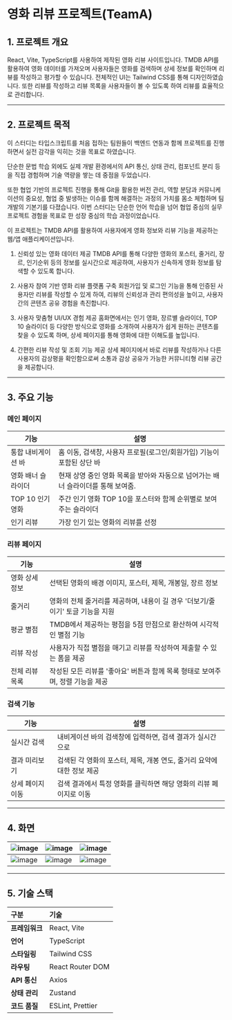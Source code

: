 # 영화 리뷰 프로젝트(TeamA)

## 1. 프로젝트 개요 

React, Vite, TypeScript를 사용하여 제작된 영화 리뷰 사이트입니다. 
TMDB API를 활용하여 영화 데이터를 가져오며 사용자들은 영화를 검색하며 상세 정보를 확인하며 리뷰를 작성하고 평가할 수 있습니다.
전체적인 UI는 Tailwind CSS를 통해 디자인하였습니다. 또한 리뷰를 작성하고 리뷰 목록을 사용자들이 볼 수 있도록 하여 리뷰를 효율적으로 관리합니다.

---

## 2. 프로젝트 목적

이 스터디는 타입스크립트를 처음 접하는 팀원들이 백엔드 연동과 함께 프로젝트를 진행하면서 실전 감각을 익히는 것을 목표로 하였습니다.

단순한 문법 학습 외에도 실제 개발 환경에서의 API 통신, 상태 관리, 컴포넌트 분리 등을 직접 경험하며 기술 역량을 쌓는 데 중점을 두었습니다.

또한 협업 기반의 프로젝트 진행을 통해 Git을 활용한 버전 관리, 역할 분담과 커뮤니케이션의 중요성, 협업 중 발생하는 이슈를 함께 해결하는 과정의 가치를 몸소 체험하며 팀 개발의 기본기를 다졌습니다.
이번 스터디는 단순한 언어 학습을 넘어 협업 중심의 실무 프로젝트 경험을 목표로 한 성장 중심의 학습 과정이었습니다.

이 프로젝트는 TMDB API를 활용하여 사용자에게 영화 정보와 리뷰 기능을 제공하는 웹/앱 애플리케이션입니다.
1. 신뢰성 있는 영화 데이터 제공
  TMDB API를 통해 다양한 영화의 포스터, 줄거리, 장르, 인기순위 등의 정보를 실시간으로 제공하여, 사용자가 신속하게 영화 정보를 탐색할 수 있도록 합니다.

2. 사용자 참여 기반 영화 리뷰 플랫폼 구축
  회원가입 및 로그인 기능을 통해 인증된 사용자만 리뷰를 작성할 수 있게 하여, 리뷰의 신뢰성과 관리 편의성을 높이고, 사용자 간의 콘텐츠 공유 경험을 촉진합니다.

3. 사용자 맞춤형 UI/UX 경험 제공
  홈화면에서는 인기 영화, 장르별 슬라이더, TOP 10 슬라이더 등 다양한 방식으로 영화를 소개하여 사용자가 쉽게 원하는 콘텐츠를 찾을 수 있도록 하며, 상세 페이지를 통해 영화에 대한 이해도를 높입니다.

4. 간편한 리뷰 작성 및 조회 기능 제공
  상세 페이지에서 바로 리뷰를 작성하거나 다른 사용자의 감상평을 확인함으로써 소통과 감상 공유가 가능한 커뮤니티형 리뷰 공간을 제공합니다.


---

## 3. 주요 기능
### 메인 페이지
| 기능 | 설명 |
|------|------|
| 통합 내비게이션 바 | 홈 이동, 검색창, 사용자 프로필(로그인/회원가입) 기능이 포함된 상단 바 |
| 영화 배너 슬라이더 | 현재 상영 중인 영화 목록을 받아와 자동으로 넘어가는 배너 슬라이더를 통해 보여줌. |
| TOP 10 인기 영화 | 주간 인기 영화 TOP 10을 포스터와 함께 순위별로 보여주는 슬라이더 |
| 인기 리뷰 | 가장 인기 있는 영화의 리뷰를 선정 |

### 리뷰 페이지
| 기능 | 설명|
| ---- | ---- |
| 영화 상세 정보 | 선택된 영화의 배경 이미지, 포스터, 제목, 개봉일, 장르 정보 |
| 줄거리 | 영화의 전체 줄거리를 제공하며, 내용이 길 경우 '더보기/줄이기' 토글 기능을 지원 |
| 평균 별점 | TMDB에서 제공하는 평점을 5점 만점으로 환산하여 시각적인 별점 기능 |
| 리뷰 작성 | 사용자가 직접 별점을 매기고 리뷰를 작성하여 제출할 수 있는 폼을 제공 |
| 전체 리뷰 목록 | 작성된 모든 리뷰를 '좋아요' 버튼과 함께 목록 형태로 보여주며, 정렬 기능을 제공 |

### 검색 기능
| 기능 | 설명 |
|----|----|
| 실시간 검색 | 내비게이션 바의 검색창에 입력하면, 검색 결과가 실시간으로 |
| 결과 미리보기 | 검색된 각 영화의 포스터, 제목, 개봉 연도, 줄거리 요약에 대한 정보 제공 |
| 상세 페이지 이동 | 검색 결과에서 특정 영화를 클릭하면 해당 영화의 리뷰 페이지로 이동 |

---
## 4. 화면
| ![image](https://github.com/user-attachments/assets/fc6acc6a-43db-40e5-9011-df6ae6a6d6e6) | ![image](https://github.com/user-attachments/assets/db69a8b1-c970-4281-a28c-1c8b518ad4f2) | ![image](https://github.com/user-attachments/assets/a9ca488c-4fff-4aa8-af50-207ecfdade12) |
|------|-------|-------|
|![image](https://github.com/user-attachments/assets/c9d434f0-2018-4bfd-9d5b-4d4633a6d7a7) | ![image](https://github.com/user-attachments/assets/017c09c1-84fb-4ab8-ae4d-41a2023c0674) | ![image](https://github.com/user-attachments/assets/f71f0ed0-2db0-4cc1-b16a-0729f9adcd75) |

---

## 5. 기술 스택

| 구분 | 기술 |
| :--- | :--- |
| **프레임워크** | React, Vite |
| **언어** | TypeScript |
| **스타일링** | Tailwind CSS |
| **라우팅** | React Router DOM |
| **API 통신** | Axios |
| **상태 관리** | Zustand |
| **코드 품질** | ESLint, Prettier |

